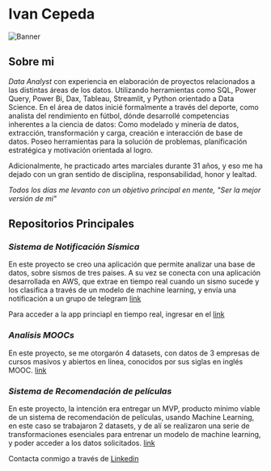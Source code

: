 <!--
**Ivan-Cepeda/Ivan-Cepeda** is a ✨ _special_ ✨ repository because its `README.md` (this file) appears on your GitHub profile. -->

# Ivan Cepeda
![Banner](https://media.licdn.com/dms/image/D4E16AQGRrB159RBbnA/profile-displaybackgroundimage-shrink_350_1400/0/1690208358854?e=1695859200&v=beta&t=GbU15Yy9ow99_ST003fBao6w-1O999Nd4qvbbsgChpU)
## Sobre mi

*Data Analyst* con experiencia en elaboración de proyectos relacionados a las distintas áreas de los datos. Utilizando herramientas como SQL, Power Query, Power Bi, Dax, Tableau, Streamlit, y Python orientado a Data Science. En el área de datos inicié formalmente a través del deporte, como analista del rendimiento en fútbol, dónde desarrollé competencias inherentes a la ciencia de datos: Como modelado y minería de datos, extracción, transformación y carga, creación e interacción de base de datos. Poseo herramientas para la solución de problemas, planificación estratégica y motivación orientada al logro. 

Adicionalmente, he practicado artes marciales durante 31 años, y eso me ha dejado con un gran sentido de disciplina, responsabilidad, honor y lealtad. 

*Todos los días me levanto con un objetivo principal en mente, "Ser la mejor versión de mi"*

## Repositorios Principales

### *Sistema de Notificación Sísmica*
En este proyecto se creo una aplicación que permite analizar una base de datos, sobre sismos de tres paises. A su vez se conecta con una aplicación desarrollada en AWS, que extrae en tiempo real cuando un sismo sucede y los clasifica a través de un modelo de machine learning, y envía una notificación a un grupo de telegram [link](https://github.com/Ivan-Cepeda/Sismos)

Para acceder a la app princiapl en tiempo real, ingresar en el [link](https://sismos-notificacion.streamlit.app/)

### *Analisis MOOCs*
En este proyecto, se me otorgarón 4 datasets, con datos de 3 empresas de cursos masivos y abiertos en línea, conocidos por sus siglas en inglés MOOC. [link](https://github.com/Ivan-Cepeda/Analisis-MOOCs-PI2)

### *Sistema de Recomendación de películas*
En este proyecto, la intención era entregar un MVP, producto mínimo víable de un sistema de recomendación de películas, usando Machine Learning, en este caso se trabajaron 2 datasets, y de alí se realizaron una serie de transformaciones esenciales para entrenar un modelo de machine learning, y poder acceder a los datos solicitados. [link](https://github.com/Ivan-Cepeda/Sistema-Recomendacion-PI)

Contacta conmigo a través de [Linkedin](https://www.linkedin.com/in/ivancepeda/)



